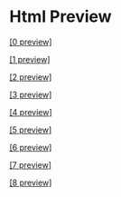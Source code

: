 # Html Preview
<a href="https://htmlpreview.github.io/?https://github.com/murega14/AirBnB_clone/blob/master/web_static/0-index.html" target="_blank">[0 preview]</a>

<a href="https://htmlpreview.github.io/?https://github.com/murega14/AirBnB_clone/blob/master/web_static/1-index.html" target="_blank">[1 preview]</a>


<a href="https://htmlpreview.github.io/?https://github.com/murega14/AirBnB_clone/blob/master/web_static/2-index.html" target="_blank">[2 preview]</a>


<a href="https://htmlpreview.github.io/?https://github.com/murega14/AirBnB_clone/blob/master/web_static/3-index.html" target="_blank">[3 preview]</a>


<a href="https://htmlpreview.github.io/?https://github.com/murega14/AirBnB_clone/blob/master/web_static/4-index.html" target="_blank">[4 preview]</a>

<a href="https://htmlpreview.github.io/?https://github.com/murega14/AirBnB_clone/blob/master/web_static/5-index.html" target="_blank">[5 preview]</a>


<a href="https://htmlpreview.github.io/?https://github.com/murega14/AirBnB_clone/blob/master/web_static/6-index.html" target="_blank">[6 preview]</a>


<a href="https://htmlpreview.github.io/?https://github.com/murega14/AirBnB_clone/blob/master/web_static/7-index.html" target="_blank">[7 preview]</a>

<a href="https://htmlpreview.github.io/?https://github.com/murega14/AirBnB_clone/blob/master/web_static/8-index.html" target="_blank">[8 preview]</a>
